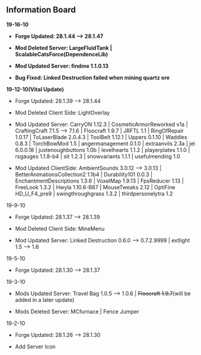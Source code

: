 ## Information Board

**19-16-10**

* **Forge Updated: 28.1.44 --> 28.1.47**

* **Mod Deleted Server: LargeFluidTank | ScalableCatsForce(DependenceLib)**

* **Mod Updated Server: findme 1.1.0.13**

* **Bug Fixed: Linked Destruction failed when mining quartz ore**

**19-12-10(Vital Update)**

* Forge Updated: 28.1.39 --> 28.1.44

* Mod Deleted Client Side: LightOverlay

* Mod Updated Server: CarryON 1.12.3 | CosmeticArmorReworked v1a | CraftingCraft 7.1.5 --> 7.1.6 | Floocraft 1.9.7 | JRFTL 1.1 | RingOfRepair 1.0.17 | ToLaserBlade 2.0.4.3 | ToolBelt 1.12.1 | Uppers 0.1.10 | Waddles 0.8.3 | TorchBowMod 1.5 | angermanagement 0.1.0 | extraanvils 2.3a | jei 6.0.0.18 | justenoughbuttons 1.0b | levelhearts 1.1.2 | playerplates 1.1.0 | rsgauges 1.1.8-b4 | sit 1.2.3 | snowvariants 1.1.1 | usefulmending 1.0

* Mod Updated ClientSide: AmbientSounds 3.0.12 --> 3.0.13 | BetterAnimationsCollection2 1.1b4 | Durability101 0.0.3 | EnchantmentDescriptions 1.3.6 | VoxelMap 1.9.13 | FpsReducer 1.13 | FreeLook 1.3.2 | Hwyla 1.10.6-B67 | MouseTweaks 2.12 | OptiFine HD_U_F4_pre9 | swingthroughgrass 1.3.2 | thirdpersonelytra 1.2

19-9-10

* Forge Updated: 28.1.37 --> 28.1.39

* Mod Deleted Client Side: MineMenu

* Mod Updated Server: Linked Destruction 0.6.0 --> 0.7.2.9999 | extlight 1.5 --> 1.6

19-5-10

* Forge Updated: 28.1.30 --> 28.1.37

19-3-10

* Mods Updated Server: Travel Bag 1.0.5 --> 1.0.6 | ~~Floocraft 1.9.7~~(will be added in a later update)

* Mods Deleted Server: MCfurnace | Fence Jumper
  
19-2-10 

* Forge Updated: 28.1.26 --> 28.1.30

* Add Server Icon
